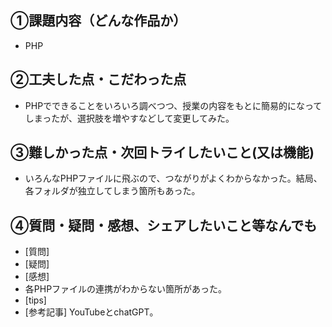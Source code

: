 ## ①課題内容（どんな作品か）
- PHP
  
## ②工夫した点・こだわった点
- PHPでできることをいろいろ調べつつ、授業の内容をもとに簡易的になってしまったが、選択肢を増やすなどして変更してみた。

## ③難しかった点・次回トライしたいこと(又は機能)
- いろんなPHPファイルに飛ぶので、つながりがよくわからなかった。結局、各フォルダが独立してしまう箇所もあった。

## ④質問・疑問・感想、シェアしたいこと等なんでも
- [質問]
- [疑問]
- [感想]
- 各PHPファイルの連携がわからない箇所があった。
- [tips]
- [参考記事]
YouTubeとchatGPT。
